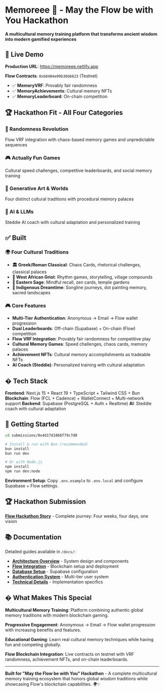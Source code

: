# Memoreee 🧠 - May the Flow be with You Hackathon

**A multicultural memory training platform that transforms ancient wisdom into modern gamified experiences**

## 🚀 **Live Demo**

**Production URL**: https://memoreee.netlify.app

**Flow Contracts**: `0xb8404e09b36b6623` (Testnet)

- ✅ **MemoryVRF**: Provably fair randomness
- ✅ **MemoryAchievements**: Cultural memory NFTs
- ✅ **MemoryLeaderboard**: On-chain competition

## 🏆 **Hackathon Fit - All Four Categories**

### 🎲 Randomness Revolution

Flow VRF integration with chaos-based memory games and unpredictable sequences

### 🎮 Actually Fun Games

Cultural speed challenges, competitive leaderboards, and social memory training

### 🎨 Generative Art & Worlds

Four distinct cultural traditions with procedural memory palaces

### 🤖 AI & LLMs

Steddie AI coach with cultural adaptation and personalized training

## ✅ **Built**

### 🌍 **Four Cultural Traditions**

- **🏛️ Greek/Roman Classical**: Chaos Cards, rhetorical challenges, classical palaces
- **🥁 West African Griot**: Rhythm games, storytelling, village compounds
- **🧘 Eastern Sage**: Mindful recall, zen cards, temple gardens
- **🎨 Indigenous Dreamtime**: Songline journeys, dot painting memory, sacred landscapes

### 🎮 **Core Features**

- **Multi-Tier Authentication**: Anonymous → Email → Flow wallet progression
- **Dual Leaderboards**: Off-chain (Supabase) + On-chain (Flow) competition
- **Flow VRF Integration**: Provably fair randomness for competitive play
- **Cultural Memory Games**: Speed challenges, chaos cards, memory palaces
- **Achievement NFTs**: Cultural memory accomplishments as tradeable NFTs
- **AI Coach (Steddie)**: Personalized training with cultural adaptation

## �️ **Tech Stack**

**Frontend**: Next.js 15 + React 19 + TypeScript + Tailwind CSS + Bun
**Blockchain**: Flow (FCL + Cadence) + WalletConnect + Multi-network support
**Backend**: Supabase (PostgreSQL + Auth + Realtime)
**AI**: Steddie coach with cultural adaptation

## 🚀 **Getting Started**

```bash
cd submissions/0x4d17d1068f79c7d0

# Install & run with Bun (recommended)
bun install
bun run dev

# Or with Node.js
npm install
npm run dev:node
```

**Environment Setup**: Copy `.env.example` to `.env.local` and configure Supabase + Flow settings.

## 🏆 **Hackathon Submission**

**[Flow Hackathon Story](docs/FLOW_HACKATHON.md)** - Complete journey: Four weeks, four days, one vision

## 📚 **Documentation**

Detailed guides available in `/docs/`:

- **[Architecture Overview](docs/ARCHITECTURE.md)** - System design and components
- **[Flow Integration](docs/FLOW_INTEGRATION_GUIDE.md)** - Blockchain setup and deployment
- **[Database Setup](docs/DATABASE_SETUP.md)** - Supabase configuration
- **[Authentication System](docs/AUTHENTICATION_SYSTEM.md)** - Multi-tier user system
- **[Technical Details](docs/TECHNICAL.md)** - Implementation specifics

## � **What Makes This Special**

**Multicultural Memory Training**: Platform combining authentic global memory traditions with modern blockchain gaming.

**Progressive Engagement**: Anonymous → Email → Flow wallet progression with increasing benefits and features.

**Educational Gaming**: Learn real cultural memory techniques while having fun and competing globally.

**Flow Blockchain Integration**: Live contracts on testnet with VRF randomness, achievement NFTs, and on-chain leaderboards.

---

**Built for "May the Flow be with You" Hackathon** - A complete multicultural memory training ecosystem that honors global wisdom traditions while showcasing Flow's blockchain capabilities. 🌍✨
